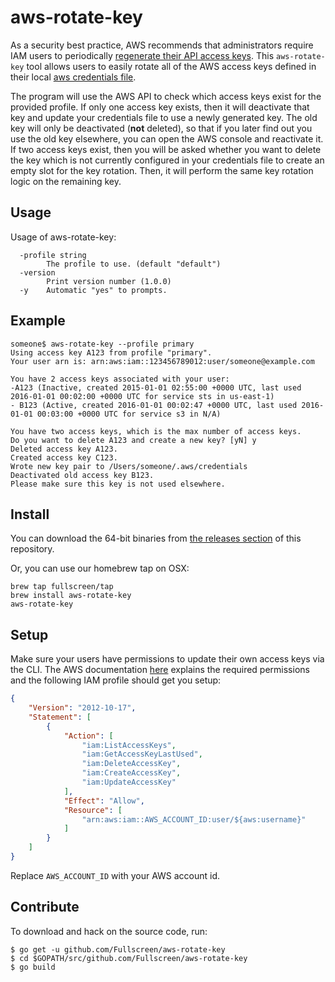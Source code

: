 # aws-rotate-key

As a security best practice, AWS recommends that administrators require
IAM users to periodically [regenerate their API access keys](http://docs.aws.amazon.com/IAM/latest/UserGuide/id_credentials_access-keys.html#Using_RotateAccessKey).
This `aws-rotate-key` tool allows users to easily rotate all of the AWS access keys defined in their local 
[aws credentials file](http://docs.aws.amazon.com/cli/latest/userguide/cli-chap-getting-started.html#cli-multiple-profiles).

The program will use the AWS API to check which access keys exist
for the provided profile. If only one access key exists, then it will
deactivate that key and update your credentials file to use a newly 
generated key. The old key will only be deactivated (**not** deleted),
so that if you later find out you use the old key elsewhere, you
can open the AWS console and reactivate it. If two access keys exist,
then you will be asked whether you want to delete the key which is
not currently configured in your credentials file to create an empty
slot for the key rotation. Then, it will perform the same key rotation 
logic on the remaining key.


## Usage
Usage of aws-rotate-key:
```
  -profile string
    	The profile to use. (default "default")
  -version
    	Print version number (1.0.0)
  -y	Automatic "yes" to prompts.
```

## Example

```
someone$ aws-rotate-key --profile primary
Using access key A123 from profile "primary".
Your user arn is: arn:aws:iam::123456789012:user/someone@example.com

You have 2 access keys associated with your user:
-A123 (Inactive, created 2015-01-01 02:55:00 +0000 UTC, last used 2016-01-01 00:02:00 +0000 UTC for service sts in us-east-1)
- B123 (Active, created 2016-01-01 00:02:47 +0000 UTC, last used 2016-01-01 00:03:00 +0000 UTC for service s3 in N/A)

You have two access keys, which is the max number of access keys.
Do you want to delete A123 and create a new key? [yN] y
Deleted access key A123.
Created access key C123.
Wrote new key pair to /Users/someone/.aws/credentials
Deactivated old access key B123.
Please make sure this key is not used elsewhere.
```

## Install

You can download the 64-bit binaries from
[the releases section](https://github.com/Fullscreen/aws-rotate-key/releases/latest)
of this repository.

Or, you can use our homebrew tap on OSX:

```
brew tap fullscreen/tap
brew install aws-rotate-key
aws-rotate-key
```

## Setup

Make sure your users have permissions to update their own access keys via the CLI. The AWS
documentation [here](http://docs.aws.amazon.com/IAM/latest/UserGuide/id_credentials_delegate-permissions_examples.html#creds-policies-credentials)
explains the required permissions and the following IAM profile should get you setup:

```json
{
    "Version": "2012-10-17",
    "Statement": [
        {
            "Action": [
                "iam:ListAccessKeys",
                "iam:GetAccessKeyLastUsed",
                "iam:DeleteAccessKey",
                "iam:CreateAccessKey",
                "iam:UpdateAccessKey"
            ],
            "Effect": "Allow",
            "Resource": [
                "arn:aws:iam::AWS_ACCOUNT_ID:user/${aws:username}"
            ]
        }
    ]
}
```

Replace `AWS_ACCOUNT_ID` with your AWS account id.

## Contribute

To download and hack on the source code, run:
```
$ go get -u github.com/Fullscreen/aws-rotate-key
$ cd $GOPATH/src/github.com/Fullscreen/aws-rotate-key
$ go build
```
